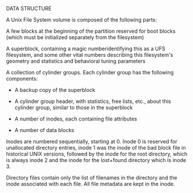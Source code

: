 DATA STRUCTURE

A Unix File System volume is composed of the following parts:

A few blocks at the beginning of the partition reserved for boot blocks (which must be initialized
separately from the filesystem)

A superblock, containing a magic numberidentifying this as a UFS filesystem, and some other vital
numbers describing this filesystem's geometry and statistics and behavioral tuning parameters

A collection of cylinder groups. Each cylinder group has the following components:

- A backup copy of the superblock

- A cylinder group header, with statistics, free lists, etc., about this cylinder group, similar to those in the
superblock

- A number of inodes, each containing file attributes

- A number of data blocks

Inodes are numbered sequentially, starting at 0. Inode 0 is reserved for unallocated directory entries, inode
1 was the inode of the bad block file in historical UNIX versions, followed by the inode for the root
directory, which is always inode 2 and the inode for the lost+found directory which is inode 3.

Directory files contain only the list of filenames in the directory and the inode associated with each file. All
file metadata are kept in the inode.
